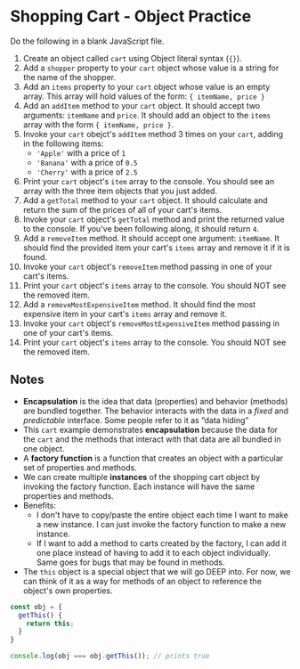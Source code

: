 # Shopping Cart - Object Practice

Do the following in a blank JavaScript file.

1. Create an object called `cart` using Object literal syntax (`{}`).
2. Add a `shopper` property to your `cart` object whose value is a string for the name of the shopper.
3. Add an `items` property to your `cart` object whose value is an empty array. This array will hold values of the form: `{ itemName, price }`
4. Add an `addItem` method to your `cart` object. It should accept two arguments: `itemName` and `price`. It should add an object to the `items` array with the form `{ itemName, price }`.
5. Invoke your `cart` obejct's `addItem` method 3 times on your `cart`, adding in the following items:
    * `'Apple'` with a price of `1`
    * `'Banana'` with a price of `0.5`
    * `'Cherry'` with a price of `2.5`
6. Print your `cart` object's `item` array to the console. You should see an array with the three item objects that you just added.
7. Add a `getTotal` method to your `cart` object. It should calculate and return the sum of the prices of all of your cart's items.
8. Invoke your `cart` object's `getTotal` method and print the returned value to the console. If you've been following along, it should return `4`.
9. Add a `removeItem` method. It should accept one argument: `itemName`. It should find the provided item your cart's `items` array and remove it if it is found. 
10. Invoke your `cart` object's `removeItem` method passing in one of your cart's items.
11. Print your `cart` object's `items` array to the console. You should NOT see the removed item.
12. Add a `removeMostExpensiveItem` method. It should find the most expensive item in your cart's `items` array and remove it.
13. Invoke your `cart` object's `removeMostExpensiveItem` method passing in one of your cart's items.
14. Print your `cart` object's `items` array to the console. You should NOT see the removed item.


## Notes
* **Encapsulation** is the idea that data (properties) and behavior (methods) are bundled together. The behavior interacts with the data in a _fixed_ and _predictable_ interface.
Some people refer to it as “data hiding”
* This `cart` example demonstrates **encapsulation** because the data for the `cart` and the methods that interact with that data are all bundled in one object.
* A **factory function** is a function that creates an object with a particular set of properties and methods.
* We can create multiple **instances** of the shopping cart object by invoking the factory function. Each instance will have the same properties and methods.
* Benefits:
   * I don't have to copy/paste the entire object each time I want to make a new instance. I can just invoke the factory function to make a new instance.
   * If I want to add a method to carts created by the factory, I can add it one place instead of having to add it to each object individually. Same goes for bugs that may be found in methods.
* The `this` object is a special object that we will go DEEP into. For now, we can think of it as a way for methods of an object to reference the object's own properties.

```js
const obj = {
  getThis() {
    return this;
  }
}

console.log(obj === obj.getThis()); // prints true
```

